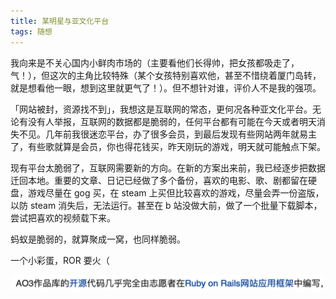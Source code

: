 ```yaml
---
title: 某明星与亚文化平台
tags: 随想
---
```


我向来是不关心国内小鲜肉市场的（主要看他们长得帅，把女孩都吸走了，气！），但这次的主角比较特殊（某个女孩特别喜欢他，甚至不惜绕着厦门岛转，就是想看他一眼，想到这里就更气了！）。但不想针对谁，评价人不是我的强项。

「网站被封，资源找不到」，我想这是互联网的常态，更何况各种亚文化平台。无论有没有人举报，互联网的数据都是脆弱的，任何平台都有可能在今天或者明天消失不见。几年前我很迷恋平台，办了很多会员，到最后发现有些网站两年就易主了，有些歌就算是会员，你也得花钱买，昨天刚玩的游戏，明天就可能触点下架。

现有平台太脆弱了，互联网需要新的方向。在新的方案出来前，我已经逐步把数据迁回本地。重要的文章、日记已经做了多个备份，喜欢的电影、歌、剧都留在硬盘，游戏尽量在 gog 买，在 steam 上买但比较喜欢的游戏，尽量会弄一份盗版，以防 steam 消失后，无法运行。甚至在 b 站没做大前，做了一个批量下载脚本，尝试把喜欢的视频载下来。

蚂蚁是脆弱的，就算聚成一窝，也同样脆弱。

一个小彩蛋，ROR 要火（

![小网站是由ror做的](/assets/2020-03-07-mou-ming-xin-he-ya-wen-hua-ping-tai/WechatIMG87.jpeg)